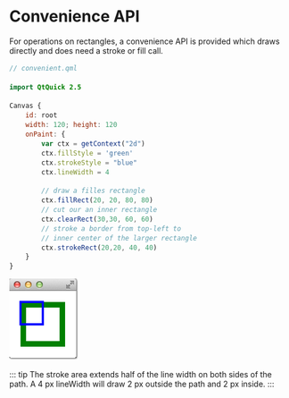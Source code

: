 # Convenience API

For operations on rectangles, a convenience API is provided which draws directly and does need a stroke or fill call.

```qml
// convenient.qml

import QtQuick 2.5

Canvas {
    id: root
    width: 120; height: 120
    onPaint: {
        var ctx = getContext("2d")
        ctx.fillStyle = 'green'
        ctx.strokeStyle = "blue"
        ctx.lineWidth = 4

        // draw a filles rectangle
        ctx.fillRect(20, 20, 80, 80)
        // cut our an inner rectangle
        ctx.clearRect(30,30, 60, 60)
        // stroke a border from top-left to
        // inner center of the larger rectangle
        ctx.strokeRect(20,20, 40, 40)
    }
}
```



![image](./assets/convenient.png)

::: tip
The stroke area extends half of the line width on both sides of the path. A 4 px lineWidth will draw 2 px outside the path and 2 px inside.
:::

